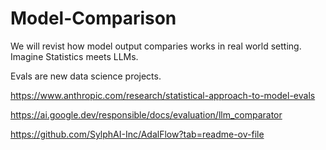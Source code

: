 # Model-Comparison

We will revist how model output comparies works in real world setting. Imagine Statistics meets LLMs. 

Evals are new data science projects.

https://www.anthropic.com/research/statistical-approach-to-model-evals

https://ai.google.dev/responsible/docs/evaluation/llm_comparator

https://github.com/SylphAI-Inc/AdalFlow?tab=readme-ov-file
